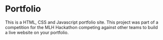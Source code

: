 # Portfolio

This is a HTML, CSS and Javascript portfolio site. This project was part of a competition for the MLH Hackathon competing against other teams to build a live website on your portfolio. 
